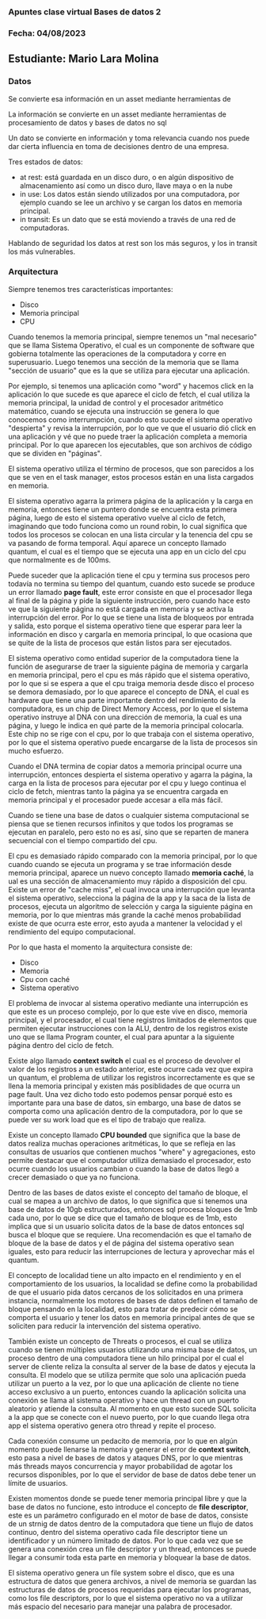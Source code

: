 ### Apuntes clase virtual Bases de datos 2
### Fecha: 04/08/2023
## Estudiante: Mario Lara Molina

### Datos
Se convierte esa información en un asset mediante herramientas de 

La información se convierte en un asset mediante herramientas de procesamiento de datos y bases de datos no sql

Un dato se convierte en información y toma relevancia cuando nos puede dar cierta influencia en toma de decisiones dentro de una empresa.

Tres estados de datos:
- at rest: está guardada en un disco duro, o en algún dispositivo de almacenamiento así como un disco duro, llave maya o en la nube
- in use: Los datos están siendo utilizados por una computadora, por ejemplo cuando se lee un archivo y se cargan los datos en memoria principal.
- in transit: Es un dato que se está moviendo a través de una red de computadoras.
 
Hablando de seguridad los datos at rest son los más seguros, y los in transit los más vulnerables.

### Arquitectura
Siempre tenemos tres características importantes:
- Disco
- Memoria principal
- CPU

Cuando tenemos la memoria principal, siempre tenemos un "mal necesario" que se llama Sistema Operativo, el cual es un componente de software que gobierna totalmente las operaciones de la computadora y corre en superusuario.
Luego tenemos una sección de la memoria que se llama "sección de usuario" que es la que se utiliza para ejecutar una aplicación.

Por ejemplo, si tenemos una aplicación como "word" y hacemos click en la aplicación lo que sucede es que aparece el ciclo de fetch, el cual utiliza la memoria principal, la unidad de control y el procesador aritmético matemático, cuando se ejecuta una instrucción se genera lo que conocemos como interrumpción, cuando esto sucede el sistema operativo "despierta" y revisa la interrupción, por lo que ve que el usuario dió click en una aplicación y vé que no puede traer la aplicación completa a memoria principal.
Por lo que aparecen los ejecutables, que son archivos de código que se dividen en "páginas".

El sistema operativo utiliza el término de procesos, que son parecidos a los que se ven en el task manager, estos procesos están en una lista cargados en memoria.

El sistema operativo agarra la primera página de la aplicación y la carga en memoria, entonces tiene un puntero donde se encuentra esta primera página, luego de esto el sistema operativo vuelve al ciclo de fetch, imaginando que todo funciona como un round robin, lo cual significa que todos los procesos se colocan en una lista circular y la tenencia del cpu se va pasando de forma temporal. Aquí aparece un concepto llamado quantum, el cual es el tiempo que se ejecuta una app en un ciclo del cpu que normalmente es de 100ms.

Puede suceder que la aplicación tiene el cpu y termina sus procesos pero todavía no termina su tiempo del quantum, cuando esto sucede se produce un error llamado **page fault**, este error consiste en que el procesador llega al final de la página y pide la siguiente instrucción, pero cuando hace esto ve que la siguiente página no está cargada en memoria y se activa la interrupción del error. Por lo que se tiene una lista de bloqueos por entrada y salida, esto porque el sistema operativo tiene que esperar para leer la información en disco y cargarla en memoria principal, lo que ocasiona que se quite de la lista de procesos que están listos para ser ejecutados.

El sistema operativo como entidad superior de la computadora tiene la función de asegurarse de traer la siguiente página de memoria y cargarla en memoria principal, pero el cpu es más rápido que el sistema operativo, por lo que si se espera a que el cpu traiga memoria desde disco el proceso se demora demasiado, por lo que aparece el concepto de DNA, el cual es hardware que tiene una parte importante dentro del rendimiento de la computadora, es un chip de Direct Memory Access, por lo que el sistema operativo instruye al DNA con una dirección de memoria, la cual es una página, y luego le indica en qué parte de la memoria principal colocarla. Este chip no se rige con el cpu, por lo que trabaja con el sistema operativo, por lo que el sistema operativo puede encargarse de la lista de procesos sin mucho esfuerzo.

Cuando el DNA termina de copiar datos a memoria principal ocurre una interrupción, entonces despierta el sistema operativo y agarra la página, la carga en la lista de procesos para ejecutar por el cpu y luego continua el ciclo de fetch, mientras tanto la página ya se encuentra cargada en memoria principal y el procesador puede accesar a ella más fácil.

Cuando se tiene una base de datos o cualquier sistema computacional se piensa que se tienen recursos infinitos y que todos los programas se ejecutan en paralelo, pero esto no es así, sino que se reparten de manera secuencial con el tiempo compartido del cpu.

El cpu es demasiado rápido comparado con la memoria principal, por lo que cuando cuando se ejecuta un programa y se trae información desde memoria principal, aparece un nuevo concepto llamado **memoria caché**, la ual es una sección de almacenamiento muy rápido a disposición del cpu.
Existe un error de "cache miss", el cual invoca una interrupción que levanta el sistema operativo, selecciona la página de la app y la saca de la lista de procesos, ejecuta un algoritmo de selección y carga la siguiente página en memoria, por lo que mientras más grande la caché menos probabilidad existe de que ocurra este error, esto ayuda a mantener la velocidad y el rendimiento del equipo computacional.

Por lo que hasta el momento la arquitectura consiste de:
  * Disco
  * Memoria
  * Cpu con caché
  * Sistema operativo

El problema de invocar al sistema operativo mediante una interrupción es que este es un proceso complejo, por lo que este vive en disco, memoria principal, y el procesador, el cual tiene registros limitados de elementos que permiten ejecutar instrucciones con la ALU, dentro de los registros existe uno que se llama Program counter, el cual para apuntar a la siguiente página dentro del ciclo de fetch.

Existe algo llamado **context switch** el cual es el proceso de devolver el valor de los registros a un estado anterior, este ocurre cada vez que expira un quantum, el problema de utilizar los registros incorrectamente es que se llena la memoria principal y existen más posiblidades de que ocurra un page fault. Una vez dicho todo esto podemos pensar porqué esto es importante para una base de datos, sin embargo, una base de datos se comporta como una aplicación dentro de la computadora, por lo que se puede ver su work load que es el tipo de trabajo que realiza.

Existe un concepto llamado **CPU bounded** que significa que la base de datos realiza muchas operaciones aritméticas, lo que se refleja en las consultas de usuarios que contienen muchos "where" y agregaciones, esto permite destacar que el computador utiliza demasiado el procesador, esto ocurre cuando los usuarios cambian o cuando la base de datos llegó a crecer demasiado  o que ya no funciona.

Dentro de las bases de datos existe el concepto del tamaño de bloque, el cual se mapea a un archivo de datos, lo que significa que si tenemos una base de datos de 10gb estructurados, entonces sql procesa bloques de 1mb cada uno, por lo que se dice que el tamaño de bloque es de 1mb, esto implica que si un usuario solicita datos de la base de datos entonces sql busca el bloque que se requiere. Una recomendación es que el tamaño de bloque de la base de datos y el de página del sistema operativo sean iguales, esto para reducir las interrupciones de lectura y aprovechar más el quantum.

El concepto de localidad tiene un alto impacto en el rendimiento y en el comportamiento de los usuarios, la localidad se define como la probabilidad de que el usuario pida datos cercanos de los solicitados en una primera instancia, normalmente los motores de bases de datos definen el tamaño de bloque pensando en la localidad, esto para tratar de predecir cómo se comporta el usuario y tener los datos en memoria principal antes de que se soliciten para reducir la intervención del sistema operativo.

También existe un concepto de Threats o procesos, el cual se utiliza cuando se tienen múltiples usuarios utilizando una misma base de datos, un proceso dentro de una computadora tiene un hilo principal por el cual el server de cliente reliza la consulta al server de la base de datos y ejecuta la consulta. El modelo que se utiliza permite que solo una aplicación pueda utilizar un puerto a la vez, por lo que una aplicación de cliente no tiene acceso exclusivo a un puerto, entonces cuando la aplicación solicita una conexión se llama al sistema operativo y hace un thread con un puerto aleatorio y atiende la consulta. 
Al momento en que esto sucede SQL solicita a la app que se conecte con el nuevo puerto, por lo que cuando llega otra app el sistema operativo genera otro thread y repite el proceso.

Cada conexión consume un pedacito de memoria, por lo que en algún momento puede llenarse la memoria y generar el error de **context switch**, esto pasa a nivel de bases de datos y ataques DNS, por lo que mientras más threads mayos concurrencia y mayor probabilidad de agotar los recursos disponibles, por lo que el servidor de base de datos debe tener un límite de usuarios.

Existen momentos donde se puede tener memoria principal libre y que la base de datos no funcione, esto introduce el concepto de **file descriptor**, este es un parámetro configurado en el motor de base de datos, consiste de un strnig de datos dentro de la computadora que tiene un flujo de datos continuo, dentro del sistema operativo cada file descriptor tiene un identificador y un número limitado de datos. Por lo que cada vez que se genera una conexión crea un file descriptor y un thread, entonces se puede llegar a consumir toda esta parte en memoria y bloquear la base de datos.

El sistema operativo genera un file system sobre el disco, que es una estructura de datos que genera archivos, a nivel de memoria se guardan las estructuras de datos de procesos requeridas para ejecutar los programas, como los file descriptors, por lo que el sistema operativo no va a utilizar más espacio del necesario para manejar una palabra de procesador.

